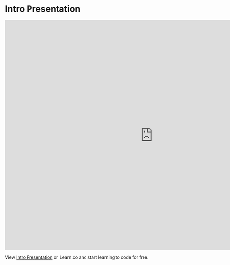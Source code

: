# Intro Presentation

<iframe src="https://docs.google.com/presentation/d/1y8j5l2DYuEk-MtCyqRC22HKtDyRSg89-bcwyz0Q0Gbc/embed?start=true&loop=true&delayms=60000" frameborder="0" width="960" height="749" allowfullscreen="true" mozallowfullscreen="true" webkitallowfullscreen="true"></iframe>

<p data-visibility='hidden'>View <a href='https://learn.co/lessons/pc-ios-introDeck' title='Intro Presentation'>Intro Presentation</a> on Learn.co and start learning to code for free.</p>
